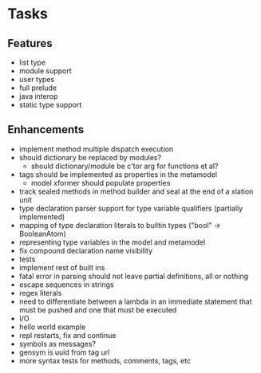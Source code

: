 # Tasks

## Features

- list type
- module support
- user types
- full prelude
- java interop
- static type support

## Enhancements

- implement method multiple dispatch execution
- should dictionary be replaced by modules?
    - should dictionary/module be c'tor arg for functions et al?
- tags should be implemented as properties in the metamodel
    - model xformer should populate properties
- track sealed methods in method builder and seal at the end of a xlation unit
- type declaration parser support for type variable qualifiers (partially implemented)
- mapping of type declaration literals to builtin types ("bool" -> BooleanAtom)
- representing type variables in the model and metamodel
- fix compound declaration name visibility
- tests
- implement rest of built ins
- fatal error in parsing should not leave partial definitions, all or nothing
- escape sequences in strings
- regex literals
- need to differentiate between a lambda in an immediate statement that must be pushed and one that must be executed
- I/O
- hello world example
- repl restarts, fix and continue
- symbols as messages?
- gensym is uuid from tag url
- more syntax tests for methods, comments, tags, etc
